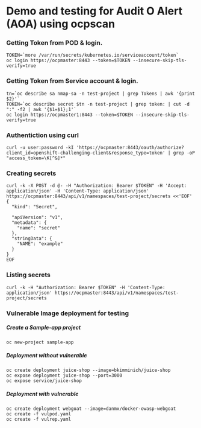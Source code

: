 # Demo and testing for Audit O Alert (AOA) using ocpscan

### Getting Token from POD & login.

```
TOKEN=`more /var/run/secrets/kubernetes.io/serviceaccount/token`
oc login https://ocpmaster:8443 --token=$TOKEN --insecure-skip-tls-verify=true
```

### Getting Token from Service account & login.

```
tn=`oc describe sa nmap-sa -n test-project | grep Tokens | awk '{print $2}'`
TOKEN=`oc describe secret $tn -n test-project | grep token: | cut -d ":" -f2 | awk '{$1=$1};1'`
oc login https://ocpmaster1:8443 --token=$TOKEN --insecure-skip-tls-verify=true
```
           
### Authentiction using curl

```curl -u user:password -kI 'https://ocpmaster:8443/oauth/authorize?client_id=openshift-challenging-client&response_type=token' | grep -oP "access_token=\K[^&]*"```

### Creating secrets

```
curl -k -X POST -d @- -H "Authorization: Bearer $TOKEN" -H 'Accept: application/json' -H 'Content-Type: application/json' https://ocpmaster:8443/api/v1/namespaces/test-project/secrets <<'EOF'
{
  "kind": "Secret",
  
  "apiVersion": "v1",
  "metadata": {
    "name": "secret"
  },
  "stringData": {
    "NAME": "example"
  }
}
EOF
```
### Listing secrets

```curl -k -H "Authorization: Bearer $TOKEN" -H 'Content-Type: application/json' https://ocpmaster:8443/api/v1/namespaces/test-project/secrets```

### Vulnerable Image deployment for testing

##### Create a Sample-app project

```oc new-project sample-app```

##### Deployment without vulnerable

```
oc create deployment juice-shop --image=bkimminich/juice-shop
oc expose deployment juice-shop --port=3000
oc expose service/juice-shop
```

##### Deployment with vulnerable

```
oc create deployment webgoat --image=danmx/docker-owasp-webgoat
oc create -f vulpod.yaml
oc create -f vulrep.yaml
```

